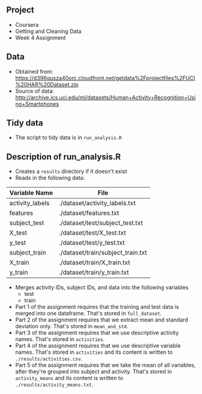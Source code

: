 ## Project
* Coursera
* Getting and Cleaning Data
* Week 4 Assignment

## Data
* Obtained from: https://d396qusza40orc.cloudfront.net/getdata%2Fprojectfiles%2FUCI%20HAR%20Dataset.zip
* Source of data: http://archive.ics.uci.edu/ml/datasets/Human+Activity+Recognition+Using+Smartphones

## Tidy data
* The script to tidy data is in `run_analysis.R`

## Description of run_analysis.R
* Creates a `results` directory if it doesn't exist
* Reads in the following data:

| Variable Name | File |
| -------------------------- | -------------------------- |
| activity_labels | ./dataset/activity_labels.txt |
| features | ./dataset/features.txt |
| subject_test | ./dataset/test/subject_test.txt |
| X_test | ./dataset/test/X_test.txt |
| y_test | ./dataset/test/y_test.txt |
| subject_train | ./dataset/train/subject_train.txt |
| X_train | ./dataset/train/X_train.txt |
| y_train | ./dataset/train/y_train.txt |

* Merges activity IDs, subject IDs, and data into the following variables
  * test
  * train
* Part 1 of the assignment requires that the training and test data is merged into one dataframe. That's stored in `full_dataset`.
* Part 2 of the assignment requires that we extract mean and standard deviation only. That's stored in `mean_and_std`.
* Part 3 of the assignment requires that we use descriptive activity names. That's stored in `activities`.
* Part 4 of the assignment requires that we use descriptive variable names. That's stored in `activities` and its content is written to `./results/activities.csv`.
* Part 5 of the assignment requires that we take the mean of all variables, after they're grouped into subject and activity. That's stored in `activity_means` and its content is written to `./results/activity_means.txt`.



